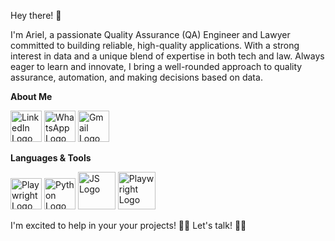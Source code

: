 Hey there! 👋

I'm Ariel, a passionate Quality Assurance (QA) Engineer and Lawyer committed to building reliable, high-quality applications. With a strong interest in data and a unique blend of expertise in both tech and law. Always eager to learn and innovate, I bring a well-rounded approach to quality assurance, automation, and making decisions based on data.

**About Me**

<a href="https://www.linkedin.com/in/onnis/"><img src="https://upload.wikimedia.org/wikipedia/commons/thumb/8/81/LinkedIn_icon.svg/1200px-LinkedIn_icon.svg.png" alt="LinkedIn Logo" width="50" height="50"></a>
<a href="https://wa.me/+541161179711"><img src="https://upload.wikimedia.org/wikipedia/commons/thumb/1/19/WhatsApp_logo-color-vertical.svg/800px-WhatsApp_logo-color-vertical.svg.png" alt="WhatsApp Logo" width="50" height="50"></a>
<a href="mailto:arielonnis@gmail.com"><img src="https://upload.wikimedia.org/wikipedia/commons/thumb/8/8c/Gmail_Icon_%282013-2020%29.svg/2560px-Gmail_Icon_%282013-2020%29.svg.png" alt="Gmail Logo" width="50" height="50"></a>

**Languages & Tools**

<img src="https://upload.wikimedia.org/wikipedia/commons/thumb/9/9a/Visual_Studio_Code_1.35_icon.svg/480px-Visual_Studio_Code_1.35_icon.svg.png" alt="Playwright Logo" width="50" height="50"> <img src="https://upload.wikimedia.org/wikipedia/commons/thumb/c/c3/Python-logo-notext.svg/1869px-Python-logo-notext.svg.png" alt="Python Logo" width="50" height="50"> <img src="https://upload.wikimedia.org/wikipedia/commons/thumb/9/99/Unofficial_JavaScript_logo_2.svg/1200px-Unofficial_JavaScript_logo_2.svg.png" alt="JS Logo" width="60" height="60"> <img src="https://playwright.dev/img/playwright-logo.svg" alt="Playwright Logo" width="60" height="60"> 

I'm excited to help in your your projects! 🤝😉
Let's talk! 💬📞
